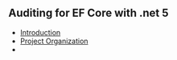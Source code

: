 ## Auditing for EF Core with .net 5

* [Introduction](introduction.html)
* [Project Organization](project-organization.html)
* 
